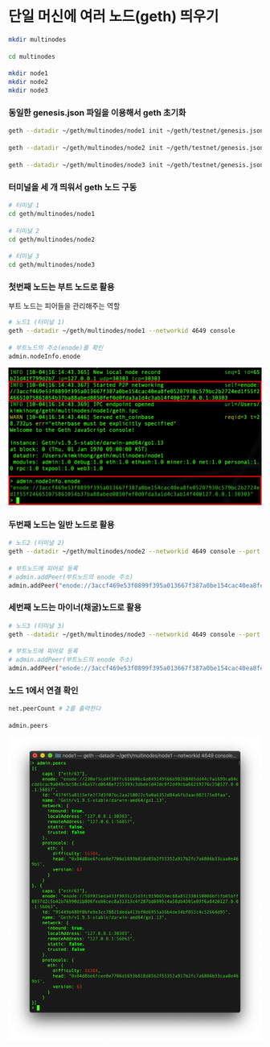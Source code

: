 # 단일 머신에 여러 노드(geth) 띄우기

```bash
mkdir multinodes

cd multinodes

mkdir node1
mkdir node2
mkdir node3
```

### 동일한 genesis.json 파일을 이용해서 geth 초기화

```bash
geth --datadir ~/geth/multinodes/node1 init ~/geth/testnet/genesis.json

geth --datadir ~/geth/multinodes/node2 init ~/geth/testnet/genesis.json

geth --datadir ~/geth/multinodes/node3 init ~/geth/testnet/genesis.json

```

### 터미널을 세 개 띄워서 geth 노드 구동

```bash
# 터미널 1
cd geth/multinodes/node1

# 터미널 2
cd geth/multinodes/node2

# 터미널 3
cd geth/multinodes/node3
```

### 첫번째 노드는 부트 노드로 활용

부트 노드는 피어들을 관리해주는 역할

```bash
# 노드1 (터미널 1)
geth --datadir ~/geth/multinodes/node1 --networkid 4649 console

# 부트노드의 주소(enode)를 확인
admin.nodeInfo.enode
```

![geth multinode](./imgs/mtnd.png)

### 두번째 노드는 일반 노드로 활용

```bash
# 노드2 (터미널 2)
geth --datadir ~/geth/multinodes/node2 --networkid 4649 console --port 30304 --ipcdisable

# 부트노드에 피어로 등록
# admin.addPeer(부트노드의 enode 주소)
admin.addPeer("enode://3accf469e53f0899f395a013667f387a0be154cac40ea8fe05207930c579bc2b2724ed1f55f246651075861054b37ba88abed0850fef0d0fda3a1d4c3ab14f40@127.0.0.1:30303")
```

### 세번째 노드는 마이너(채굴)노드로 활용

```bash
# 노드3 (터미널 3)
geth --datadir ~/geth/multinodes/node3 --networkid 4649 console --port 30305 --ipcdisable

# 부트노드에 피어로 등록
# admin.addPeer(부트노드의 enode 주소)
admin.addPeer("enode://3accf469e53f0899f395a013667f387a0be154cac40ea8fe05207930c579bc2b2724ed1f55f246651075861054b37ba88abed0850fef0d0fda3a1d4c3ab14f40@127.0.0.1:30303")
```

### 노드 1에서 연결 확인

```bash
net.peerCount # 2를 출력한다

admin.peers
```

![geth multinode](./imgs/mtnd1.png)
